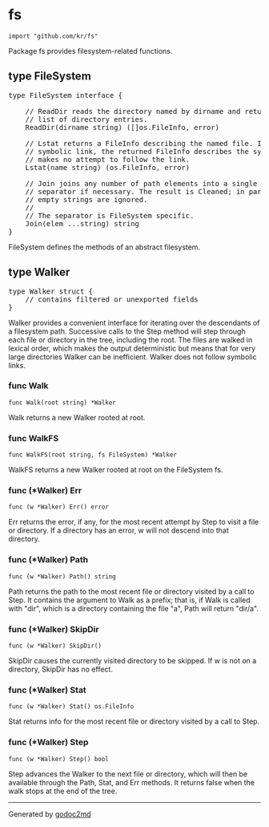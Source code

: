 
# fs
    import "github.com/kr/fs"

Package fs provides filesystem-related functions.










## type FileSystem
<pre>type FileSystem interface {

    // ReadDir reads the directory named by dirname and returns a
    // list of directory entries.
    ReadDir(dirname string) ([]os.FileInfo, error)

    // Lstat returns a FileInfo describing the named file. If the file is a
    // symbolic link, the returned FileInfo describes the symbolic link. Lstat
    // makes no attempt to follow the link.
    Lstat(name string) (os.FileInfo, error)

    // Join joins any number of path elements into a single path, adding a
    // separator if necessary. The result is Cleaned; in particular, all
    // empty strings are ignored.
    //
    // The separator is FileSystem specific.
    Join(elem ...string) string
}</pre>
FileSystem defines the methods of an abstract filesystem.















## type Walker
<pre>type Walker struct {
    // contains filtered or unexported fields
}</pre>
Walker provides a convenient interface for iterating over the
descendants of a filesystem path.
Successive calls to the Step method will step through each
file or directory in the tree, including the root. The files
are walked in lexical order, which makes the output deterministic
but means that for very large directories Walker can be inefficient.
Walker does not follow symbolic links.











### func Walk

    func Walk(root string) *Walker

Walk returns a new Walker rooted at root.





### func WalkFS

    func WalkFS(root string, fs FileSystem) *Walker

WalkFS returns a new Walker rooted at root on the FileSystem fs.







### func (\*Walker) Err

    func (w *Walker) Err() error

Err returns the error, if any, for the most recent attempt
by Step to visit a file or directory. If a directory has
an error, w will not descend into that directory.






### func (\*Walker) Path

    func (w *Walker) Path() string

Path returns the path to the most recent file or directory
visited by a call to Step. It contains the argument to Walk
as a prefix; that is, if Walk is called with "dir", which is
a directory containing the file "a", Path will return "dir/a".






### func (\*Walker) SkipDir

    func (w *Walker) SkipDir()

SkipDir causes the currently visited directory to be skipped.
If w is not on a directory, SkipDir has no effect.






### func (\*Walker) Stat

    func (w *Walker) Stat() os.FileInfo

Stat returns info for the most recent file or directory
visited by a call to Step.






### func (\*Walker) Step

    func (w *Walker) Step() bool

Step advances the Walker to the next file or directory,
which will then be available through the Path, Stat,
and Err methods.
It returns false when the walk stops at the end of the tree.












- - -
Generated by [godoc2md](http://godoc.org/github.com/davecheney/godoc2md)